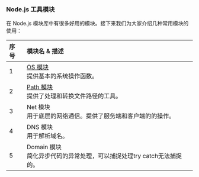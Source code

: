 ### Node.js 工具模块
在 Node.js 模块库中有很多好用的模块。接下来我们为大家介绍几种常用模块的使用：

序号|	模块名 & 描述
:---|:---
1|	[OS 模块](./osModule.md)<br>提供基本的系统操作函数。
2|	[Path 模块](./pathModule.md)<br>提供了处理和转换文件路径的工具。
3|	Net 模块<br>用于底层的网络通信。提供了服务端和客户端的的操作。
4|	DNS 模块<br>用于解析域名。
5|	Domain 模块<br>简化异步代码的异常处理，可以捕捉处理try catch无法捕捉的。